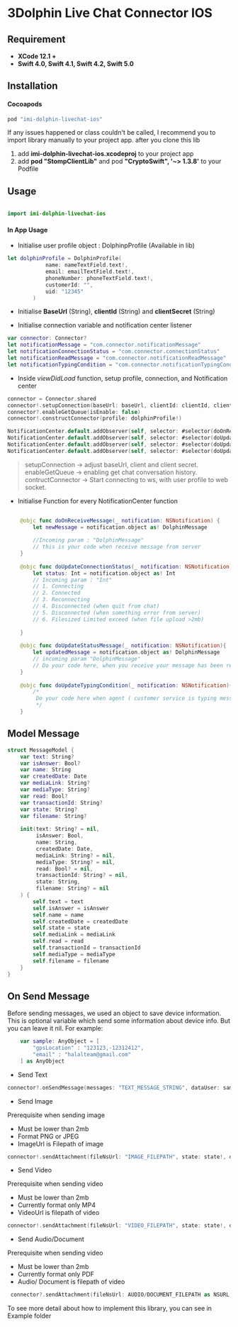 # 3Dolphin Live Chat Connector IOS



## Requirement


- **XCode 12.1 +**
- **Swift 4.0, Swift 4.1, Swift 4.2, Swift 5.0**

## Installation

#### Cocoapods

```swift
pod "imi-dolphin-livechat-ios"
```

If any issues happened or class couldn't be called, I recommend you to import library manually to your project app. after you clone this lib 
1. add **imi-dolphin-livechat-ios.xcodeproj** to your project app
2. add **pod "StompClientLib"** and pod **"CryptoSwift", '~> 1.3.8'** to your Podfile


## Usage

```swift

import imi-dolphin-livechat-ios

```

#### In App Usage

- Initialise user profile object : DolphinpProfile (Available in lib)

```swift
let dolphinProfile = DolphinProfile(
            name: nameTextField.text!,
            email: emailTextField.text!,
            phoneNumber: phoneTextField.text!,
            customerId: "",
            uid: "12345"
        )
```

- Initialise **BaseUrl** (String), **clientId** (String) and **clientSecret** (String)

- Initialise connection variable and notification center listener

```swift
var connector: Connector?
let notificationMessage = "com.connector.notificationMessage"
let notificationConnectionStatus = "com.connector.connectionStatus"
let notificationReadMessage = "com.connector.notificationReadMessage"
let notificationTypingCondition = "com.connector.notificationTypingCondition"

```

- Inside *viewDidLoad* function, setup profile, connection, and Notification center

```swift
connector = Connector.shared
connector!.setupConnection(baseUrl: baseUrl, clientId: clientId, clientSecrect: clientSecrect)
connector?.enableGetQueue(isEnable: false)
connector!.constructConnector(profile: dolphinProfile!)

NotificationCenter.default.addObserver(self, selector: #selector(doOnReceiveMessage(_:)), name: Notification.Name(rawValue: notificationMessage), object: nil)
NotificationCenter.default.addObserver(self, selector: #selector(doUpdateConnectionStatus(_:)), name: Notification.Name(rawValue: notificationConnectionStatus), object: nil)
NotificationCenter.default.addObserver(self, selector: #selector(doUpdateStatusMessage(_:)), name: Notification.Name(rawValue: notificationReadMessage), object: nil)
NotificationCenter.default.addObserver(self, selector: #selector(doUpdateTypingCondition(_:)), name: Notification.Name(rawValue: notificationTypingCondition), object: nil)

```

> setupConnection -> adjust baseUrl, client and client secret.
> enableGetQueue -> enabling get chat conversation history.
> contructConnector -> Start connecting to ws, with user profile to web socket.


- Initialise Function for every NotificationCenter function

```swift
 
    @objc func doOnReceiveMessage(_ notification: NSNotification) {
        let newMessage = notification.object as! DolphinMessage
        
        //Incoming param : "DolphinMessage"
        // this is your code when receive message from server
    }
    
    @objc func doUpdateConnectionStatus(_ notification: NSNotification) {
        let status: Int = notification.object as! Int
        // Incoming param : "Int"
        // 1. Connecting
        // 2. Connected
        // 3. Reconnecting
        // 4. Disconnected (when quit from chat)
        // 5. Disconnected (when something error from server)
        // 6. Filesized Limited exceed (when file upload >2mb)
        
    }
    
    @objc func doUpdateStatusMessage(_ notification: NSNotification){
        let updatedMessage = notification.object as! DolphinMessage
        // incoming param "DolphinMessage"
        // Do your code here, when you receive your message has been red
    }
    
    @objc func doUpdateTypingCondition(_ notification: NSNotification){
        /*
         Do your code here when agent ( customer service is typing message)
         */
    }

```
## Model Message

```swift
struct MessageModel {
    var text: String?
    var isAnswer: Bool?
    var name: String
    var createdDate: Date
    var mediaLink: String?
    var mediaType: String?
    var read: Bool?
    var transactionId: String?
    var state: String?
    var filename: String?
    
    init(text: String? = nil,
         isAnswer: Bool,
         name: String,
         createdDate: Date,
         mediaLink: String? = nil,
         mediaType: String? = nil,
         read: Bool? = nil,
         transactionId: String? = nil,
         state: String,
         filename: String? = nil
    ) {
        self.text = text
        self.isAnswer = isAnswer
        self.name = name
        self.createdDate = createdDate
        self.state = state
        self.mediaLink = mediaLink
        self.read = read
        self.transactionId = transactionId
        self.mediaType = mediaType
        self.filename = filename
    }
}

```

## On Send Message

Before sending messages, we used an object to save device information. This is optional variable which send some information about device info. 
But you can leave it nil. For example:

```swift
    var sample: AnyObject = [
        "gpsLocation" : "123123,-12312412",
        "email" : "halalteam@gmail.com"
    ] as AnyObject
```

- Send Text

```swift
connector?.onSendMessage(messages: "TEXT_MESSAGE_STRING", dataUser: sample)
```


- Send Image

Prerequisite when sending image

- Must be lower than 2mb
- Format PNG or JPEG
- ImageUrl is Filepath of image

```swift
connector!.sendAttachment(fileNsUrl: "IMAGE_FILEPATH", state: state!, dataUser: sample)
```


- Send Video

Prerequisite when sending video

- Must be lower than 2mb
- Currently format only MP4
- VideoUrl is filepath of video

```swift
connector!.sendAttachment(fileNsUrl: "VIDEO_FILEPATH", state: state!, dataUser: sample)
```

- Send Audio/Document

Prerequisite when sending video

- Must be lower than 2mb
- Currently format only PDF
- Audio/ Document is filepath of video

```swift
 connector?.sendAttachment(fileNsUrl: AUDIO/DOCUMENT_FILEPATH as NSURL, state: state!, dataUser: sample)
```


To see more detail about how to implement this library, you can see in Example folder
